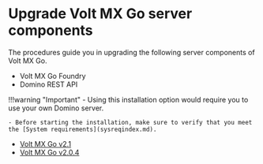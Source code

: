 # Upgrade Volt MX Go server components

The procedures guide you in upgrading the following server components of Volt MX Go.

- Volt MX Go Foundry
- Domino REST API

!!!warning "Important"
    - Using this installation option would require you to use your own Domino server.
    
    - Before starting the installation, make sure to verify that you meet the [System requirements](sysreqindex.md).


- [Volt MX Go v2.1](versupgradedrapi.md)
- [Volt MX Go v2.0.4](versionupgrade.md)

<!--
- [Upgrade Domino REST API](versupgradedrapi.md)
- [Upgrade Volt MX Go Foundry](versionupgrade.md)
-->